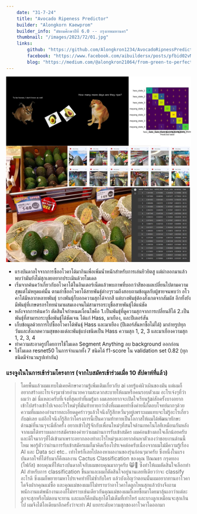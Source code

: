 ```yaml
---
    date: "31-7-24"
    title: "Avocado Ripeness Predictor"
    builder: "Alongkorn Kaewprom"
    builder_info: "มัธยมศึกษาปีที่ 6.0 -- กรุงเทพมหานคร"
    thumbnail: "/images/2023/72/01.jpg"
    links:
        github: "https://github.com/Alongkron1234/AvocadoRipnessPredictor"
        facebook: "https://www.facebook.com/aibuildersx/posts/pfbid02vM763ePLudhwk5QwRq4XR9QdLHSTikRPNUCpacdqVQS86jtjdik2UQnqAiAGPbMWl"
        blog: "https://medium.com/@alongkron21064/from-green-to-perfectly-ripe-how-to-make-classification-ripeness-model-by-fastai-80ff99355c93"
---
```


![image](/images/2023/72/01.jpg)
    
- แรงบันดาลใจจากการซื้ออโวคาโด้มากินเพื่อเพิ่มน้ำหนักสำหรับการเล่นยิวยิตสู แต่ผ่าออกมาแล้วพบว่ามันยังไม่สุกเลยอยากประเมินด้วยโมเดล
- เริ่มจากค้นคว้าเกี่ยวกับอโวคาโด้ในอินเตอร์เน็ตแล้วพบภาพที่บอกว่าสีของผลเปลี่ยนไปตามความสุขแต่ไม่หยุดแค่นั้น ตามล่าซื้ออโวคาโด้สายพันธุ์ต่างๆรวมถึงสอบถามข้อมูลกับผู้ขายจนพบว่า อโวคาโด้มีหลากหลายพันธุ์ บางพันธุ์ก็บอกความสุกได้จากสี แต่บางพันธุ์ต้องสังเกตจากสัมผัส อีกทั้งยังมีพันธุ์ที่เกษตรกรไทยนำมาผสมเองจนไม่สามารถระบุชื่อสายพันธุ์ได้แน่ชัด
- หลังจากการค้นคว้า ตัดสินใจกำหนดเงื่อนไขคือ 1.เป็นพันธุ์ที่ดูความสุกจากการเปลี่ยนสีได้ 2.เป็นพันธุ์ที่สามารถระบุชื่อพันธุ์ได้ชัดเจน ได้แก่ Hass, มาเยือง, และปีเตอร์สัน
- เก็บข้อมูลด้วยการไปซื้ออโวคาโด้พันธุ์ Hass และมาเยือง (ปีเตอร์สันหาซื้อไม่ได้) มาถ่ายรูปทุกวันและสังเกตความสุขของแต่ละพันธุ์แบ่งชนิดเป็น Hass ความสุก 1, 2, 3 และมาเยืองความสุก 1, 2, 3, 4
- ทำความสะอาดรูปโดยการใช้โมเดล Segment Anything ลบ background ออกก่อน
- ใช้โมเดล resnet50 ในการจำแนกทั้ง 7 ชนิดได้ f1-score ใน validation set 0.82 (ทุกชนิดมีจำนวนรูปเท่ากัน)

### แรงจูงในในการเข้าร่วมโครงการ (จากใบสมัครเข้าร่วมเมื่อ 10 สัปดาห์ที่แล้ว)

> โดยพื้นแล้วผมแทบไม่เคยศึกษาความรู้เพิ่มเติมเกี่ยวกับ ai เลยรู้แค่ผิวเผินของมัน แต่ผมก็อยากสร้างอะไรเจ๋งๆมาช่วยอำนวยความสะดวกสะบายให้ผมหรือคนรอบตัวผม อะไรเจ๋งๆที่ว่าผมว่า ai นี่แหละครับที่เจ๋งที่สุดเท่าที่ผมรู้มา ผมเลยอยากจะเปิดใจเรียนรู้aiสักครั้งบางอยากเข้าไปสร้างเข้าไปเจออะไรใหม่ๆที่มันท้าทายกว่าสิ่งที่ผมเคยทำซึ่งค่ายนี้ก็ตอบโจทย์มากๆด้วยความที่ผมลองอ่านรายละเอียดดูคร่าวๆแล้วใจนึงก็รู้สึกหวั่นๆอยู่เพราะผมแทบจะไม่รู้อะไรเกี่ยวกับaiเลย แต่อีกใจนึงก็รู้สึกว่าโครงการนี้เป็นความท้าทายเป็นโอกาสให้ผมได้พัฒนาทักษะด้านaiที่นานๆจะมีสักครั้ง อยากเข้าไปรู้จักกับเพื่อนใหม่ๆที่สนใจด้านเทคโนโลยีเหมือนกันหลังจากผมได้ทราบผลการสมัครของค่ายว่าผมผ่านการรับเข้าสมัคร ผมค่อนข้างตกใจเล็กน้อยครับและดีใจมากๆที่ได้เข้ามาเพราะอยากลองทำอะไรใหม่ๆและอยากค้นหาตัวเองว่าชอบงานด้านนี้ไหม พอรู้ตัวว่าผ่านการรับเข้าสมัครผมก็มาคิดเรื่องโปรเจคต่อครับเนื่องจากผมไม่มีความรู้เรื่อง AI และ Data sci etc.. เท่าไหร่ก็เลยไปลองหาผลงานของรุ่นก่อนๆมาครับ ซึ่งหนึ่งในแรงบันดาลใจที่ได้รับมาก็คือผลงาน Cactus Classification ของคุณ ปัณณธร กรุดทอง (โฟกัส) ขอบคุณที่ให้แรงบันดาลใจกับผมขอบคุณมากๆครับ 😸🙏 ซึ่งทำให้ผมตัดสินใจเลือกทำ AI สำหรับการ classification ขึ้นมาและผมก็ตัดสินใจอยู่นานเลยทีเดียวว่าจะ classify อะไรดี ซึ่งผมก็พยายามหาโปรเจคทำที่ไม่ซ้ำกับใคร แล้วบังเอิญว่าตอนนั้นผมอยากทานอาโวคาโดจึงฝากคุณแม่ซื้อ และคุณแม่ของผมก็ไม่ทราบว่าอาโวคาโดลูกไหนสุกแล้วบ้างจึงถามพนักงานแต่พนักงานเองก็ไม่ทราบเช่นเดียวกันคุณแม่ของผมก็เลยซื้อมาโดยมาลุ้นเอาว่าแต่ละลูกจะสุกหรือไม่ตอนจะทาน และผลก็คือมันสุกได้ไม่เต็มที่เท่าไหร่ และบางลูกเหมือนจะสุกเกินไป ผมจึงได้ไอเดียมาอีกครั้งว่าจะทำ AI แยกระดับความสุกของอาโวคาโดออกมา
    